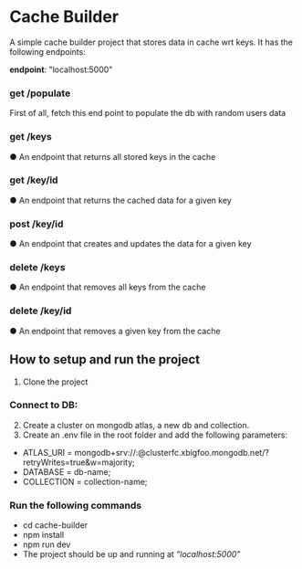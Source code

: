 # Cache Builder
A simple cache builder project that stores data in cache wrt keys. 
It has the following endpoints:

**endpoint**: "localhost:5000"

### get /populate
 First of all, fetch this end point to populate the db with random users data

### get /keys 
● An endpoint that returns all stored keys in the cache

### get /key/id
● An endpoint that returns the cached data for a given key

### post /key/id
● An endpoint that creates and updates the data for a given key

### delete /keys
● An endpoint that removes all keys from the cache

### delete /key/id
● An endpoint that removes a given key from the cache

## How to setup and run the project

1. Clone the project

 ### Connect to DB:
2.  Create a cluster on mongodb atlas, a new db and collection.
3. Create an .env file in the root folder and add the following parameters:
- ATLAS_URI = mongodb+srv://<username>:<password>@clusterfc.xbigfoo.mongodb.net/?retryWrites=true&w=majority;
- DATABASE = db-name; 
- COLLECTION = collection-name; 

### Run the following commands
- cd cache-builder 
- npm install
- npm run dev
- The project should be up and running at _"localhost:5000"_


